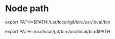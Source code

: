 # Node path

export PATH=$PATH:/usr/local/git/bin:/usr/local/bin

export PATH=/usr/local/git/bin:/usr/local/bin:$PATH

